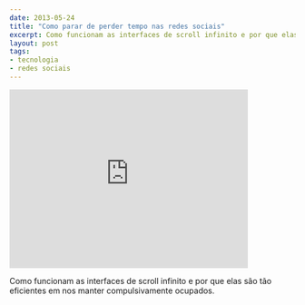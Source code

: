 ```yaml
---
date: 2013-05-24
title: "Como parar de perder tempo nas redes sociais"
excerpt: Como funcionam as interfaces de scroll infinito e por que elas são tão eficientes em nos manter compulsivamente ocupados
layout: post
tags: 
- tecnologia
- redes sociais
---
```


<iframe width="420" height="315" src="http://www.youtube.com/embed/y45mI4Xax-0" frameborder="0" allowfullscreen></iframe>

Como funcionam as interfaces de scroll infinito e por que elas são tão eficientes em nos manter compulsivamente ocupados.